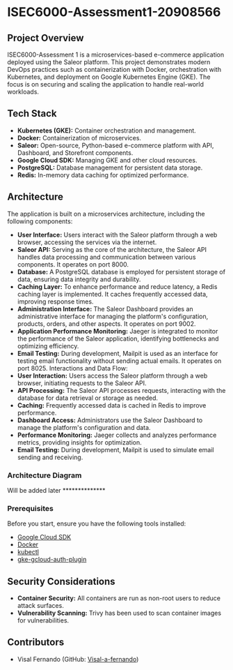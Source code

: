 # ISEC6000-Assessment1-20908566

## Project Overview
ISEC6000-Assessment 1 is a microservices-based e-commerce application deployed using the Saleor platform. This project demonstrates modern DevOps practices such as containerization with Docker, orchestration with Kubernetes, and deployment on Google Kubernetes Engine (GKE). The focus is on securing and scaling the application to handle real-world workloads.

## Tech Stack
- **Kubernetes (GKE):** Container orchestration and management.
- **Docker:** Containerization of microservices.
- **Saleor:** Open-source, Python-based e-commerce platform with API, Dashboard, and Storefront components.
- **Google Cloud SDK:** Managing GKE and other cloud resources.
- **PostgreSQL:** Database management for persistent data storage.
- **Redis:** In-memory data caching for optimized performance.

## Architecture
The application is built on a microservices architecture, including the following components:

- **User Interface:** Users interact with the Saleor platform through a web browser, accessing the services via the internet.
- **Saleor API:** Serving as the core of the architecture, the Saleor API handles data processing and communication between various components. It operates on port 8000.
- **Database:** A PostgreSQL database is employed for persistent storage of data, ensuring data integrity and durability.
- **Caching Layer:** To enhance performance and reduce latency, a Redis caching layer is implemented. It caches frequently accessed data, improving response times.
- **Administration Interface:** The Saleor Dashboard provides an administrative interface for managing the platform's configuration, products, orders, and other aspects. It operates on port 9002.
- **Application Performance Monitoring:** Jaeger is integrated to monitor the performance of the Saleor application, identifying bottlenecks and optimizing efficiency.
- **Email Testing:** During development, Mailpit is used as an interface for testing email functionality without sending actual emails. It operates on port 8025.
Interactions and Data Flow:
- **User Interaction:** Users access the Saleor platform through a web browser, initiating requests to the Saleor API.
- **API Processing:** The Saleor API processes requests, interacting with the database for data retrieval or storage as needed.
- **Caching:** Frequently accessed data is cached in Redis to improve performance.
- **Dashboard Access:** Administrators use the Saleor Dashboard to manage the platform's configuration and data.
- **Performance Monitoring:** Jaeger collects and analyzes performance metrics, providing insights for optimization.
- **Email Testing:** During development, Mailpit is used to simulate email sending and receiving.


### Architecture Diagram
Will be added later **************

### Prerequisites
Before you start, ensure you have the following tools installed:

- [Google Cloud SDK](https://cloud.google.com/sdk/docs/install)
- [Docker](https://docs.docker.com/get-docker/)
- [kubectl](https://kubernetes.io/docs/tasks/tools/install-kubectl-linux/)
- [gke-gcloud-auth-plugin](https://cloud.google.com/kubernetes-engine/docs/how-to/cluster-access-for-kubectl#install_plugin)


## Security Considerations
- **Container Security:** All containers are run as non-root users to reduce attack surfaces.
- **Vulnerability Scanning:** Trivy has been used to scan container images for vulnerabilities. 

## Contributors
- Visal Fernando (GitHub: [Visal-a-fernando](https://github.com/Visal-a-fernando))
